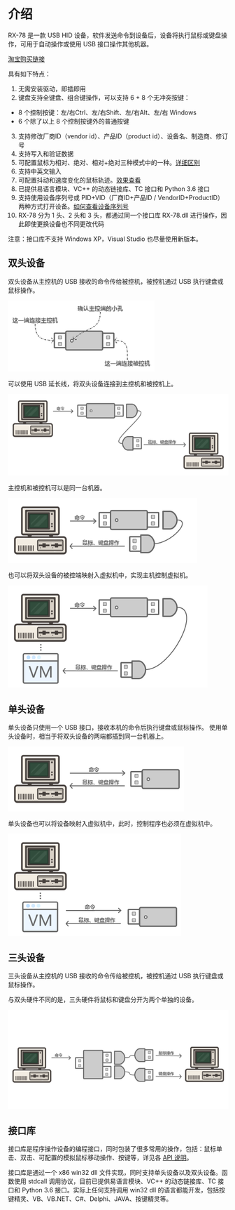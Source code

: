 # 介绍

RX-78 是一款 USB HID 设备，软件发送命令到设备后，设备将执行鼠标或键盘操作，可用于自动操作或使用 USB 接口操作其他机器。

[淘宝购买链接](https://item.taobao.com/item.htm?id=587354844866)

具有如下特点：

1. 无需安装驱动，即插即用
2. 键盘支持全键盘、组合键操作，可以支持 6 + 8 个无冲突按键：
  - 8 个控制按键：左/右Ctrl、左/右Shift、左/右Alt、左/右 Windows
  - 6 个除了以上 8 个控制按键外的普通按键
3. 支持修改厂商ID（vendor id）、产品ID（product id）、设备名、制造商、修订号
4. 支持写入和验证数据
5. 可配置鼠标为相对、绝对、相对+绝对三种模式中的一种。[详细区别](QNA.md#各种鼠标模式有什么区别？使用相对模式时鼠标可以移动到绝对坐标吗？)
6. 支持中英文输入
7. 可配置抖动和速度变化的鼠标轨迹。[效果查看](QNA.md#可配置抖动和速度变化的鼠标轨迹是什么意思？)
8. 已提供易语言模块、VC++ 的动态链接库、TC 接口和 Python 3.6 接口
9. 支持使用设备序列号或 PID+VID（厂商ID+产品ID / VendorID+ProductID）两种方式打开设备。[如何查看设备序列号](QNA.md#如何查看设备名和序列号)
10. RX-78 分为 1 头、2 头和 3 头，都通过同一个接口库 RX-78.dll 进行操作，因此即使更换设备也不同更改代码

注意：接口库不支持 Windows XP，Visual Studio 也尽量使用新版本。

## 双头设备
双头设备从主控机的 USB 接收的命令传给被控机，被控机通过 USB 执行键盘或鼠标操作。

![USB2](img/USB2.png)

可以使用 USB 延长线，将双头设备连接到主控机和被控机上。

![PC-USB2-PC](img/PC-USB2-PC.png)

主控机和被控机可以是同一台机器。

![PC-USB2](img/PC-USB2.png)

也可以将双头设备的被控端映射入虚拟机中，实现主机控制虚拟机。

![PC-USB2-VM](img/PC-USB2-VM.png)

## 单头设备

单头设备只使用一个 USB 接口，接收本机的命令后执行键盘或鼠标操作。
使用单头设备时，相当于将双头设备的两端都插到同一台机器上。

![PC-USB1](img/PC-USB1.png)

单头设备也可以将设备映射入虚拟机中，此时，控制程序也必须在虚拟机中。

![PC-USB1-VM](img/PC-USB1-VM.png)

## 三头设备

三头设备从主控机的 USB 接收的命令传给被控机，被控机通过 USB 执行键盘或鼠标操作。

与双头硬件不同的是，三头硬件将鼠标和键盘分开为两个单独的设备。

![PC-USB1-VM](img/PC-USB3-PC.png)

## 接口库

接口库是程序操作设备的编程接口，同时包装了很多常用的操作，包括：鼠标单击、双击、可配置的模拟鼠标移动操作、按键等，详见各 [API 说明](API.md)。

接口库是通过一个 x86 win32 dll 文件实现，同时支持单头设备以及双头设备。函数使用 stdcall 调用协议，目前已提供易语言模块、VC++ 的动态链接库、TC 接口和 Python 3.6 接口。实际上任何支持调用 win32 dll 的语言都能开发，包括按键精灵、VB、VB.NET、C#、Delphi、JAVA、按键精灵等。